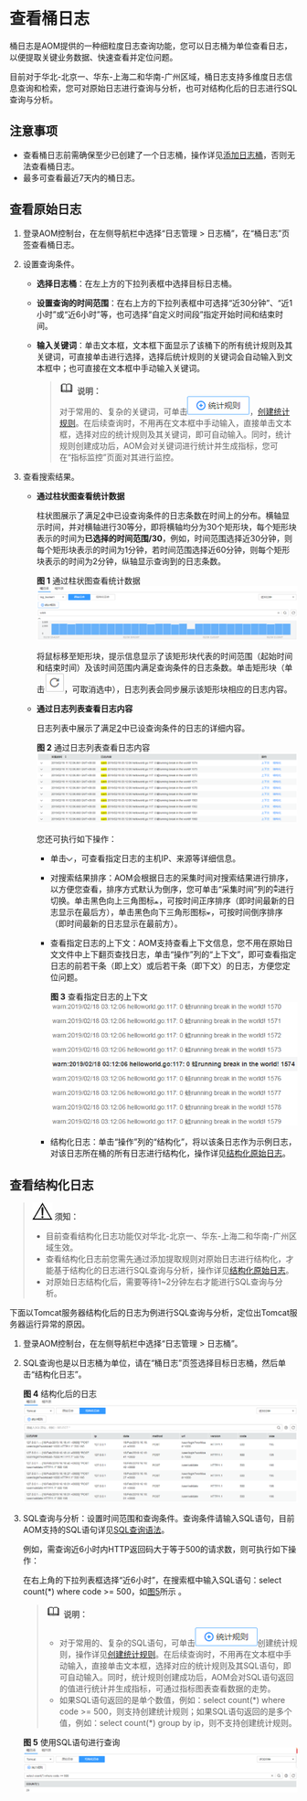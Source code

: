 # 查看桶日志<a name="aom_02_0083"></a>

桶日志是AOM提供的一种细粒度日志查询功能，您可以日志桶为单位查看日志，以便提取关键业务数据、快速查看并定位问题。

目前对于华北-北京一、华东-上海二和华南-广州区域，桶日志支持多维度日志信息查询和检索，您可对原始日志进行查询与分析，也可对结构化后的日志进行SQL查询与分析。

## 注意事项<a name="section31941717191818"></a>

-   查看桶日志前需确保至少已创建了一个日志桶，操作详见[添加日志桶](添加日志桶.md)，否则无法查看桶日志。
-   最多可查看最近7天内的桶日志。

## 查看原始日志<a name="section716253314187"></a>

1.  登录AOM控制台，在左侧导航栏中选择“日志管理 \> 日志桶”，在“桶日志”页签查看桶日志。
2.  <a name="li13990166371"></a>设置查询条件。
    -   **选择日志桶**：在左上方的下拉列表框中选择目标日志桶。
    -   **设置查询的时间范围**：在右上方的下拉列表框中可选择“近30分钟”、“近1小时”或“近6小时”等，也可选择“自定义时间段”指定开始时间和结束时间。
    -   **输入关键词**：单击文本框，文本框下面显示了该桶下的所有统计规则及其关键词，可直接单击进行选择，选择后统计规则的关键词会自动输入到文本框中；也可直接在文本框中手动输入关键词。

        >![](public_sys-resources/icon-note.gif) **说明：**   
        >对于常用的、复杂的关键词，可单击![](figures/icon-statistical-rules.png)，[创建统计规则](创建统计规则.md)。在后续查询时，不用再在文本框中手动输入，直接单击文本框，选择对应的统计规则及其关键词，即可自动输入。同时，统计规则创建成功后，AOM会对关键词进行统计并生成指标，您可在“指标监控”页面对其进行监控。  


3.  查看搜索结果。
    -   **通过柱状图查看统计数据**

        柱状图展示了满足[2](#li13990166371)中已设查询条件的日志条数在时间上的分布。横轴显示时间，并对横轴进行30等分，即将横轴均分为30个矩形块，每个矩形块表示的时间为**已选择的时间范围/30**，例如，时间范围选择近30分钟，则每个矩形块表示的时间为1分钟，若时间范围选择近60分钟，则每个矩形块表示的时间为2分钟，纵轴显示查询到的日志条数。

        **图 1**  通过柱状图查看统计数据<a name="fig191171519122019"></a>  
        ![](figures/通过柱状图查看统计数据.png "通过柱状图查看统计数据")

        将鼠标移至矩形块，提示信息显示了该矩形块代表的时间范围（起始时间和结束时间）及该时间范围内满足查询条件的日志条数。单击矩形块（单击![](figures/icon-log-refresh.png)，可取消选中），日志列表会同步展示该矩形块相应的日志内容。

    -   **通过日志列表查看日志内容**

        日志列表中展示了满足[2](#li13990166371)中已设查询条件的日志的详细内容。

        **图 2**  通过日志列表查看日志内容<a name="fig292918332115"></a>  
        ![](figures/通过日志列表查看日志内容.png "通过日志列表查看日志内容")

        您还可执行如下操作：

        -   单击![](figures/icon-down-arrow.png)，可查看指定日志的主机IP、来源等详细信息。
        -   对搜索结果排序：AOM会根据日志的采集时间对搜索结果进行排序，以方便您查看，排序方式默认为倒序，您可单击“采集时间”列的![](figures/icon-sort.png)进行切换。单击黑色向上三角图标![](figures/icon-order.png)，可按时间正序排序（即时间最新的日志显示在最后方），单击黑色向下三角形图标![](figures/icon-reverse.png)，可按时间倒序排序（即时间最新的日志显示在最前方）。
        -   查看指定日志的上下文：AOM支持查看上下文信息，您不用在原始日文文件中上下翻页查找日志，单击“操作”列的“上下文”，即可查看指定日志的前若干条（即上文）或后若干条（即下文）的日志，方便您定位问题。

            **图 3**  查看指定日志的上下文<a name="fig67089010221"></a>  
            ![](figures/查看指定日志的上下文.png "查看指定日志的上下文")

        -   结构化日志：单击“操作”列的“结构化”，将以该条日志作为示例日志，对该日志所在桶的所有日志进行结构化，操作详见[结构化原始日志](日志结构化.md#section16513131511247)。



## 查看结构化日志<a name="section11759221165211"></a>

>![](public_sys-resources/icon-notice.gif) **须知：**   
>-   目前查看结构化日志功能仅对华北-北京一、华东-上海二和华南-广州区域生效。  
>-   查看结构化日志前您需先通过添加提取规则对原始日志进行结构化，才能基于结构化的日志进行SQL查询与分析，操作详见[结构化原始日志](日志结构化.md#section16513131511247)。  
>-   对原始日志结构化后，需要等待1\~2分钟左右才能进行SQL查询与分析。  

下面以Tomcat服务器结构化后的日志为例进行SQL查询与分析，定位出Tomcat服务器运行异常的原因。

1.  登录AOM控制台，在左侧导航栏中选择“日志管理 \> 日志桶”。
2.  SQL查询也是以日志桶为单位，请在“桶日志”页签选择目标日志桶，然后单击“结构化日志”。

    **图 4**  结构化后的日志<a name="fig7018486137"></a>  
    ![](figures/结构化后的日志.png "结构化后的日志")

3.  SQL查询与分析：设置时间范围和查询条件。查询条件请输入SQL语句，目前AOM支持的SQL语句详见[SQL查询语法](日志结构化.md#section128657218189)。

    例如，需查询近6小时内HTTP返回码大于等于500的请求数，则可执行如下操作：

    在右上角的下拉列表框选择“近6小时”，在搜索框中输入SQL语句：select count\(\*\) where code \>= 500，如[图5](#fig20243192716911)所示 。

    >![](public_sys-resources/icon-note.gif) **说明：**   
    >-   对于常用的、复杂的SQL语句，可单击![](figures/icon-statistical-rules.png)创建统计规则，操作详见[创建统计规则](创建统计规则.md)。在后续查询时，不用再在文本框中手动输入，直接单击文本框，选择对应的统计规则及其SQL语句，即可自动输入。同时，统计规则创建成功后，AOM会对SQL语句返回的值进行统计并生成指标，可通过指标图表查看数据的走势。  
    >-   如果SQL语句返回的是单个数值，例如：select count\(\*\) where code \>= 500，则支持创建统计规则；如果SQL语句返回的是多个值，例如：select count\(\*\) group by ip，则不支持创建统计规则。  

    **图 5**  使用SQL语句进行查询<a name="fig20243192716911"></a>  
    ![](figures/使用SQL语句进行查询.png "使用SQL语句进行查询")


